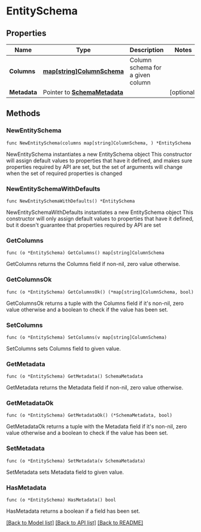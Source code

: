 # EntitySchema

## Properties

Name | Type | Description | Notes
------------ | ------------- | ------------- | -------------
**Columns** | [**map[string]ColumnSchema**](ColumnSchema.md) | Column schema for a given column | 
**Metadata** | Pointer to [**SchemaMetadata**](SchemaMetadata.md) |  | [optional] 

## Methods

### NewEntitySchema

`func NewEntitySchema(columns map[string]ColumnSchema, ) *EntitySchema`

NewEntitySchema instantiates a new EntitySchema object
This constructor will assign default values to properties that have it defined,
and makes sure properties required by API are set, but the set of arguments
will change when the set of required properties is changed

### NewEntitySchemaWithDefaults

`func NewEntitySchemaWithDefaults() *EntitySchema`

NewEntitySchemaWithDefaults instantiates a new EntitySchema object
This constructor will only assign default values to properties that have it defined,
but it doesn't guarantee that properties required by API are set

### GetColumns

`func (o *EntitySchema) GetColumns() map[string]ColumnSchema`

GetColumns returns the Columns field if non-nil, zero value otherwise.

### GetColumnsOk

`func (o *EntitySchema) GetColumnsOk() (*map[string]ColumnSchema, bool)`

GetColumnsOk returns a tuple with the Columns field if it's non-nil, zero value otherwise
and a boolean to check if the value has been set.

### SetColumns

`func (o *EntitySchema) SetColumns(v map[string]ColumnSchema)`

SetColumns sets Columns field to given value.


### GetMetadata

`func (o *EntitySchema) GetMetadata() SchemaMetadata`

GetMetadata returns the Metadata field if non-nil, zero value otherwise.

### GetMetadataOk

`func (o *EntitySchema) GetMetadataOk() (*SchemaMetadata, bool)`

GetMetadataOk returns a tuple with the Metadata field if it's non-nil, zero value otherwise
and a boolean to check if the value has been set.

### SetMetadata

`func (o *EntitySchema) SetMetadata(v SchemaMetadata)`

SetMetadata sets Metadata field to given value.

### HasMetadata

`func (o *EntitySchema) HasMetadata() bool`

HasMetadata returns a boolean if a field has been set.


[[Back to Model list]](../README.md#documentation-for-models) [[Back to API list]](../README.md#documentation-for-api-endpoints) [[Back to README]](../README.md)


